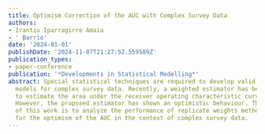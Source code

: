 ```yaml
---
title: Optimism Correction of the AUC with Complex Survey Data
authors:
- Irantzu Iparragirre Amaia
- ' Barrio'
date: '2024-01-01'
publishDate: '2024-11-07T21:27:52.559589Z'
publication_types:
- paper-conference
publication: '*Developments in Statistical Modelling*'
abstract: Special statistical techniques are required to develop valid prediction
  models for complex survey data. Recently, a weighted estimator has been proposed
  to estimate the area under the receiver operating characteristic curve in this context.
  However, the proposed estimator has shown an optimistic behaviour. Thus, the goal
  of this work is to analyze the performance of replicate weights methods to correct
  for the optimism of the AUC in the context of complex survey data.
---
```

